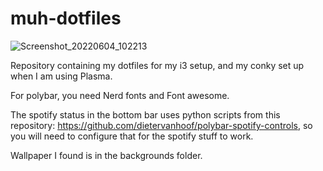 # muh-dotfiles


![Screenshot_20220604_102213](https://user-images.githubusercontent.com/90001607/172018564-4d259f94-79de-42f8-b3e9-1f0b6a2808e5.png)





Repository containing my dotfiles for my i3 setup, and my conky set up when I am using Plasma. 

For polybar, you need Nerd fonts and Font awesome.

The spotify status in the bottom bar uses python scripts from this repository: https://github.com/dietervanhoof/polybar-spotify-controls, so you will need to configure that for the spotify stuff to work.

Wallpaper I found is in the backgrounds folder.
